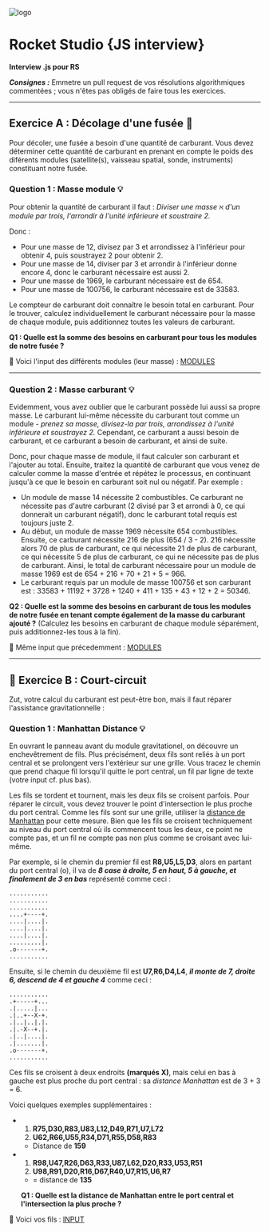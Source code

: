 ![logo](https://www.rocketstud.io/img/logos/logo4.png)

# Rocket Studio {JS interview}
**Interview .js pour RS**

***Consignes :*** Emmetre un pull request de vos résolutions algorithmiques commentées ; vous n'êtes pas obligés de faire tous les exercices. 

---

## Exercice A : Décolage d'une fusée 🚀



Pour décoler, une fusée a besoin d'une quantité de carburant. 
Vous devez déterminer cette quantité de carburant en prenant en compte le poids des diférents modules (satellite(s), vaisseau spatial, sonde, instruments) constituant notre fusée.

### Question 1 : Masse module 💡 

Pour obtenir la quantité de carburant il faut : 
*Diviser une masse ℵ d'un module par trois, l'arrondir à l'unité inférieure et soustraire 2.*

Donc :

- Pour une masse de 12, divisez par 3 et arrondissez à l'inférieur pour obtenir 4, puis soustrayez 2 pour obtenir 2.
- Pour une masse de 14, diviser par 3 et arrondir à l'inférieur donne encore 4, donc le carburant nécessaire est aussi 2.
- Pour une masse de 1969, le carburant nécessaire est de 654.
- Pour une masse de 100756, le carburant nécessaire est de 33583.

Le compteur de carburant doit connaître le besoin total en carburant. Pour le trouver, calculez individuellement le carburant nécessaire pour la masse de chaque module, puis additionnez toutes les valeurs de carburant.

**Q1 : Quelle est la somme des besoins en carburant pour tous les modules de notre fusée ?**

📎 Voici l'input des différents modules (leur masse) : [MODULES](https://github.com/7antra/Rocket.studio-ITW/blob/master/A_liste-module.txt)

---

### Question 2 : Masse carburant 💡 

Evidemment, vous avez oublier que le carburant possède lui aussi sa propre masse. 
Le carburant lui-même nécessite du carburant tout comme un module - *prenez sa masse, divisez-la par trois, arrondissez à l'unité inférieure et soustrayez 2.* Cependant, ce carburant a aussi besoin de carburant, et ce carburant a besoin de carburant, et ainsi de suite. 

Donc, pour chaque masse de module, il faut calculer son carburant et l'ajouter au total. Ensuite, traitez la quantité de carburant que vous venez de calculer comme la masse d'entrée et répétez le processus, en continuant jusqu'à ce que le besoin en carburant soit nul ou négatif. Par exemple :

- Un module de masse 14 nécessite 2 combustibles. Ce carburant ne nécessite pas d'autre carburant (2 divisé par 3 et arrondi à 0, ce qui donnerait un carburant négatif), donc le carburant total requis est toujours juste 2.
- Au début, un module de masse 1969 nécessite 654 combustibles. Ensuite, ce carburant nécessite 216 de plus (654 / 3 - 2). 216 nécessite alors 70 de plus de carburant, ce qui nécessite 21 de plus de carburant, ce qui nécessite 5 de plus de carburant, ce qui ne nécessite pas de plus de carburant. Ainsi, le total de carburant nécessaire pour un module de masse 1969 est de 654 + 216 + 70 + 21 + 5 = 966.
- Le carburant requis par un module de masse 100756 et son carburant est : 33583 + 11192 + 3728 + 1240 + 411 + 135 + 43 + 12 + 2 = 50346.

**Q2 : Quelle est la somme des besoins en carburant de tous les modules de notre fusée en tenant compte également de la masse du carburant ajouté ?** (Calculez les besoins en carburant de chaque module séparément, puis additionnez-les tous à la fin).

📎 Même input que précedemment : [MODULES](https://github.com/7antra/Rocket.studio-ITW/blob/master/A_liste-module.txt)

---

## 🧬 Exercice B : Court-circuit

Zut, votre calcul du carburant est peut-être bon, mais il faut réparer l'assistance gravitationnelle : 

### Question 1 : Manhattan Distance 💡 

En ouvrant le panneau avant du module gravitationel, on découvre un enchevêtrement de fils. Plus précisément, deux fils sont reliés à un port central et se prolongent vers l'extérieur sur une grille. Vous tracez le chemin que prend chaque fil lorsqu'il quitte le port central, un fil par ligne de texte (votre input cf. plus bas).

Les fils se tordent et tournent, mais les deux fils se croisent parfois. Pour réparer le circuit, vous devez trouver le point d'intersection le plus proche du port central. Comme les fils sont sur une grille, utiliser la [distance de Manhattan](https://fr.wikipedia.org/wiki/Distance_de_Manhattan) pour cette mesure. Bien que les fils se croisent techniquement au niveau du port central où ils commencent tous les deux, ce point ne compte pas, et un fil ne compte pas non plus comme se croisant avec lui-même.

Par exemple, si le chemin du premier fil est **R8,U5,L5,D3**, alors en partant du port central (o), il va de ***8 case à droite, 5 en haut, 5 à gauche, et finalement de 3 en bas*** représenté comme ceci : 

```
...........
...........
...........
....+----+.
....|....|.
....|....|.
....|....|.
.........|.
.o-------+.
...........
```


Ensuite, si le chemin du deuxième fil est **U7,R6,D4,L4**, ***il monte de 7, droite 6, descend de 4 et gauche 4*** comme ceci :

```
...........
.+-----+...
.|.....|...
.|..+--X-+.
.|..|..|.|.
.|.-X--+.|.
.|..|....|.
.|.......|.
.o-------+.
...........
```

Ces fils se croisent à deux endroits **(marqués X)**, mais celui en bas à gauche est plus proche du port central : sa *distance Manhattan* est de 3 + 3 = 6.

Voici quelques exemples supplémentaires :

- 1. **R75,D30,R83,U83,L12,D49,R71,U7,L72**
  2. **U62,R66,U55,R34,D71,R55,D58,R83** 
  - Distance de **159**
- 1. **R98,U47,R26,D63,R33,U87,L62,D20,R33,U53,R51**
  2. **U98,R91,D20,R16,D67,R40,U7,R15,U6,R7**
  - = distance de **135**
  
  
  **Q1 : Quelle est la distance de Manhattan entre le port central et l'intersection la plus proche ?** 
  
📎 Voici vos fils : [INPUT](http)
